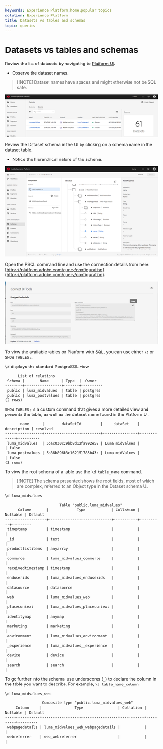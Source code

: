 ```yaml
---
keywords: Experience Platform;home;popular topics
solution: Experience Platform
title: Datasets vs tables and schemas
topic: queries
---
```


# Datasets vs tables and schemas

Review the list of datasets by navigating to [Platform UI](https://platform.adobe.com/datasets). 

* Observe the dataset names. 
>[!NOTE] Dataset names have spaces and might otherwise not be SQL safe. 

![](../images/queries/datasets-and-tables/dataset-names.png)


Review the Dataset schema in the UI by clicking on a schema name in the dataset table. 

* Notice the hierarchical nature of the schema. 

![](../images/queries/datasets-and-tables/schema-information.png)

Open the PSQL command line and use the connection details from here: [https://platform.adobe.com/query/configuration](https://platform.adobe.com/query/configuration).

![](../images/clients/psql/connect-bi.png)

To view the available tables on Platform with SQL, you can use either `\d` or `SHOW TABLES;`.

`\d` displays the standard PostgreSQL view

```
      List of relations
 Schema |       Name      | Type  |  Owner   
--------+-----------------+-------+----------
 public | luma_midvalues  | table | postgres
 public | luma_postvalues | table | postgres
(2 rows)
```

`SHOW TABLES;` is a custom command that gives a more detailed view and presents the table, as well as the dataset name found in the Platform UI.

```
       name      |        dataSetId         |     dataSet    | description | resolved 
-----------------+--------------------------+----------------+-------------+----------
 luma_midvalues  | 5bac030c29bb8d12fa992e58 | Luma midValues |             | false
 luma_postvalues | 5c86b896b3c162151785b43c | Luma midValues |             | false
(2 rows)
```

To view the root schema of a table use the `\d table_name` command.
>[!NOTE] The schema presented shows the root fields, most of which are complex, referred to an Object type in the Dataset schema UI. 

`\d luma_midvalues`

```
                         Table "public.luma_midvalues"
      Column       |             Type            | Collation | Nullable | Default 
-------------------+-----------------------------+-----------+----------+---------
 timestamp         | timestamp                   |           |          | 
 _id               | text                        |           |          | 
 productlistitems  | anyarray                    |           |          | 
 commerce          | luma_midvalues_commerce     |           |          | 
 receivedtimestamp | timestamp                   |           |          | 
 enduserids        | luma_midvalues_enduserids   |           |          | 
 datasource        | datasource                  |           |          | 
 web               | luma_midvalues_web          |           |          | 
 placecontext      | luma_midvalues_placecontext |           |          | 
 identitymap       | anymap                      |           |          | 
 marketing         | marketing                   |           |          | 
 environment       | luma_midvalues_environment  |           |          | 
 _experience       | luma_midvalues__experience  |           |          | 
 device            | device                      |           |          | 
 search            | search                      |           |          | 
```

To go further into the schema, use underscores (`_`) to declare the column in the table you want to describe. For example, `\d table_name_column`


`\d luma_midvalues_web`

```
                 Composite type "public.luma_midvalues_web"
     Column     |               Type                | Collation | Nullable | Default 
----------------+-----------------------------------+-----------+----------+---------
 webpagedetails | luma_midvalues_web_webpagedetails |           |          | 
 webreferrer    | web_webreferrer                   |           |          | 
```